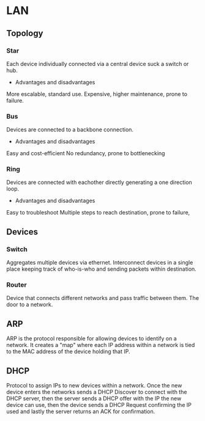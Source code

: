 # LAN

## Topology

### Star

Each device individually connected via a central device suck a switch or hub.

- Advantages and disadvantages

More escalable, standard use.
Expensive, higher maintenance, prone to failure.

### Bus

Devices are connected to a backbone connection.

- Advantages and disadvantages

Easy and cost-efficient
No redundancy, prone to bottlenecking

### Ring

Devices are connected with eachother directly generating a one direction loop.

- Advantages and disadvantages

Easy to troubleshoot
Multiple steps to reach destination, prone to failure, 

## Devices

### Switch

Aggregates multiple devices via ethernet. Interconnect devices in a single place keeping track of who-is-who and sending packets within destination.

### Router

Device that connects different networks and pass traffic between them. The door to a network.



## ARP

ARP is the protocol responsible for allowing devices to identify on a network. It creates a "map" where each IP address within a network is tied to the MAC address of the device holding that IP.

## DHCP

Protocol to assign IPs to new devices within a network. Once the new device enters the networks sends a DHCP Discover to connect with the DHCP server, then the server sends a DHCP offer with the IP the new device can use, then the device sends a DHCP Request confirming the IP used and lastly the server returns an ACK for confirmation.
